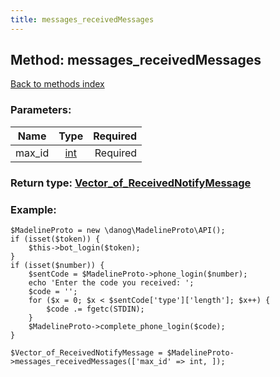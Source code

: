 ```yaml
---
title: messages_receivedMessages
---
```

## Method: messages\_receivedMessages  
[Back to methods index](index.md)


### Parameters:

| Name     |    Type       | Required |
|----------|:-------------:|---------:|
|max\_id|[int](../types/int.md) | Required|


### Return type: [Vector\_of\_ReceivedNotifyMessage](../types/ReceivedNotifyMessage.md)

### Example:


```
$MadelineProto = new \danog\MadelineProto\API();
if (isset($token)) {
    $this->bot_login($token);
}
if (isset($number)) {
    $sentCode = $MadelineProto->phone_login($number);
    echo 'Enter the code you received: ';
    $code = '';
    for ($x = 0; $x < $sentCode['type']['length']; $x++) {
        $code .= fgetc(STDIN);
    }
    $MadelineProto->complete_phone_login($code);
}

$Vector_of_ReceivedNotifyMessage = $MadelineProto->messages_receivedMessages(['max_id' => int, ]);
```